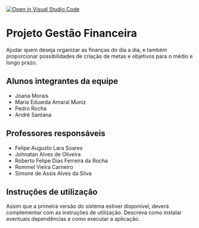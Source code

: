 [![Open in Visual Studio Code](https://classroom.github.com/assets/open-in-vscode-c66648af7eb3fe8bc4f294546bfd86ef473780cde1dea487d3c4ff354943c9ae.svg)](https://classroom.github.com/online_ide?assignment_repo_id=7553672&assignment_repo_type=AssignmentRepo)
# Projeto Gestão Financeira
Ajudar quem deseja organizar as finanças do dia a dia, e também proporcionar possibilidades de criação de metas e objetivos para o médio e longo prazo.

## Alunos integrantes da equipe

* Joana Morais
* Maria Eduarda Amaral Muniz
* Pedro Rocha
* André Santana

## Professores responsáveis

* Felipe Augusto Lara Soares
* Johnatan Alves de Oliveira
* Roberto Felipe Dias Ferreira da Rocha
* Rommel Vieira Carneiro
* Simone de Assis Alves da Silva

## Instruções de utilização

Assim que a primeira versão do sistema estiver disponível, deverá complementar com as instruções de utilização. Descreva como instalar eventuais dependências e como executar a aplicação.
